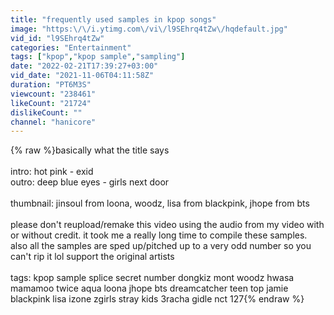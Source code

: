 ```yaml
---
title: "frequently used samples in kpop songs"
image: "https:\/\/i.ytimg.com\/vi\/l9SEhrq4tZw\/hqdefault.jpg"
vid_id: "l9SEhrq4tZw"
categories: "Entertainment"
tags: ["kpop","kpop sample","sampling"]
date: "2022-02-21T17:39:27+03:00"
vid_date: "2021-11-06T04:11:58Z"
duration: "PT6M3S"
viewcount: "238461"
likeCount: "21724"
dislikeCount: ""
channel: "hanicore"
---
```

{% raw %}basically what the title says<br /><br />intro: hot pink - exid<br />outro: deep blue eyes - girls next door<br /><br />thumbnail: jinsoul from loona, woodz, lisa from blackpink, jhope from bts<br /><br />please don't reupload/remake this video using the audio from my video with or without credit. it took me a really long time to compile these samples. also all the samples are sped up/pitched up to a very odd number so you can't rip it lol support the original artists <br /><br />tags: kpop sample splice secret number dongkiz mont woodz hwasa mamamoo twice aqua loona jhope bts dreamcatcher teen top jamie blackpink lisa izone zgirls stray kids 3racha gidle nct 127{% endraw %}

